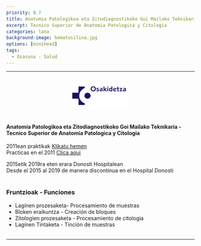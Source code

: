 ```yaml
---
priority: 0.7
title: Anatomia Patologikoa eta Zitodiagnostikoko Goi Mailako Teknikaria
excerpt: Tecnico Superior de Anatomia Patologica y Citologia
categories: lana
background-image: hematosilina.jpg
options: [minihead]
tags:
  - Osasuna - Salud
---
```


<hr style="margin:0 0 1em 0;" />
<br>



<center><img src="/images/osakidetza.png" alt="osakidetza" width="30%" height="adjust" class="center"></center>
<br>

#### Anatomia Patologikoa eta Zitodiagnostikoko Goi Mailako Teknikaria - Tecnico Superior de Anatomia Patologica y Citologia
<p> </p>

2011ean praktikak  <a href="../../formazioa/anatopato.html">Klikatu hemen</a><br>
Practicas en el 2011  <a href="../../formazioa/anatopato.html">Clica aqui</a><br>

2015etik 2019ra eten erara Donosti Hospitalean<br>
Desde el 2015 al 2019 de manera discontinua en el Hospital Donosti<br>
<br>

### Fruntzioak - Funciones

- Laginen prozesaketa- Procesamiento de muestras
- Bloken eraikuntza - Creación de bloques
- Zitologien prozesaketa - Procesamiento de citologia
- Laginen Tintaketa - Tinción de muestras

<br>
<hr style="margin:0 0 1em 0;" />
<br>